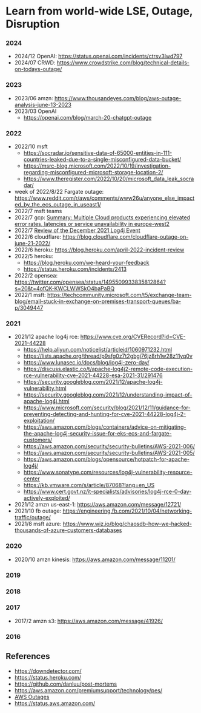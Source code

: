 
# Learn from world-wide LSE, Outage, Disruption


### 2024
* 2024/12 OpenAI: https://status.openai.com/incidents/ctrsv3lwd797
* 2024/07 CRWD: https://www.crowdstrike.com/blog/technical-details-on-todays-outage/
### 2023
* 2023/06 amzn: https://www.thousandeyes.com/blog/aws-outage-analysis-june-13-2023
* 2023/03 OpenAI
  - https://openai.com/blog/march-20-chatgpt-outage
### 2022
* 2022/10 msft 
  - https://socradar.io/sensitive-data-of-65000-entities-in-111-countries-leaked-due-to-a-single-misconfigured-data-bucket/
  - https://msrc-blog.microsoft.com/2022/10/19/investigation-regarding-misconfigured-microsoft-storage-location-2/
  - https://www.theregister.com/2022/10/20/microsoft_data_leak_socradar/
* week of 2022/8/22 Fargate outage: https://www.reddit.com/r/aws/comments/www26u/anyone_else_impacted_by_the_ecs_outage_in_useast1/ 
* 2022/7 msft teams
* 2022/7 gcp: [Summary: Multiple Cloud products experiencing elevated error rates, latencies or service unavailability in europe-west2](https://status.cloud.google.com/incidents/fmEL9i2fArADKawkZAa2)
* 2022/7 [Review of the December 2021 Log4j Event](https://www.cisa.gov/sites/default/files/publications/CSRB-Report-on-Log4-July-11-2022_508.pdf)
* 2022/6 cloudflare: https://blog.cloudflare.com/cloudflare-outage-on-june-21-2022/
* 2022/6 heroku: https://blog.heroku.com/april-2022-incident-review
* 2022/5 heroku: 
  - https://blog.heroku.com/we-heard-your-feedback
  - https://status.heroku.com/incidents/2413
* 2022/2 opensea: https://twitter.com/opensea/status/1495509933835812864?s=20&t=4ofQK-KWCLWWSkO4baPaBQ
* 2022/1 msft: https://techcommunity.microsoft.com/t5/exchange-team-blog/email-stuck-in-exchange-on-premises-transport-queues/ba-p/3049447

### 2021
* 2021/12 apache log4j rce: https://www.cve.org/CVERecord?id=CVE-2021-44228 
  - https://help.aliyun.com/noticelist/articleid/1060971232.html
  - https://lists.apache.org/thread/p9sfg0z7t2gbgj76jz8rh1w28z11yq0v
  - https://www.lunasec.io/docs/blog/log4j-zero-day/ 
  - https://discuss.elastic.co/t/apache-log4j2-remote-code-execution-rce-vulnerability-cve-2021-44228-esa-2021-31/291476
  - https://security.googleblog.com/2021/12/apache-log4j-vulnerability.html
  - https://security.googleblog.com/2021/12/understanding-impact-of-apache-log4j.html 
  - https://www.microsoft.com/security/blog/2021/12/11/guidance-for-preventing-detecting-and-hunting-for-cve-2021-44228-log4j-2-exploitation/
  - https://aws.amazon.com/blogs/containers/advice-on-mitigating-the-apache-log4j-security-issue-for-eks-ecs-and-fargate-customers/
  - https://aws.amazon.com/security/security-bulletins/AWS-2021-006/
  - https://aws.amazon.com/security/security-bulletins/AWS-2021-005/
  - https://aws.amazon.com/blogs/opensource/hotpatch-for-apache-log4j/
  - https://www.sonatype.com/resources/log4j-vulnerability-resource-center
  - https://kb.vmware.com/s/article/87068?lang=en_US 
  - https://www.cert.govt.nz/it-specialists/advisories/log4j-rce-0-day-actively-exploited/
* 2021/12 amzn us-east-1: https://aws.amazon.com/message/12721/
* 2021/10 fb outage: https://engineering.fb.com/2021/10/04/networking-traffic/outage/
* 2021/8 msft azure: https://www.wiz.io/blog/chaosdb-how-we-hacked-thousands-of-azure-customers-databases

### 2020
* 2020/10 amzn kinesis: https://aws.amazon.com/message/11201/

### 2019

### 2018

### 2017
* 2017/2 amzn s3: https://aws.amazon.com/message/41926/

### 2016

## References 
* https://downdetector.com/
* https://status.heroku.com/
* https://github.com/danluu/post-mortems
* https://aws.amazon.com/premiumsupport/technology/pes/ 
* [AWS Outages](https://docs.google.com/spreadsheets/d/1Gcq_h760CgINKjuwj7WuRmLXHIdvsUdzNQCg0g4QvVs/edit#gid=0)
* https://status.aws.amazon.com/
